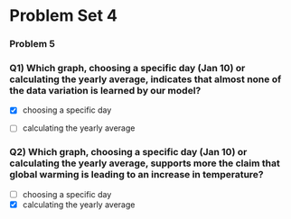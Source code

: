 # Problem Set 4
### Problem 5

### Q1) Which graph, choosing a specific day (Jan 10) or calculating the yearly average, indicates that almost none of the data variation is learned by our model?

- [x] choosing a specific day
- [ ] calculating the yearly average


### Q2) Which graph, choosing a specific day (Jan 10) or calculating the yearly average, supports more the claim that global warming is leading to an increase in temperature?

- [ ] choosing a specific day
- [x] calculating the yearly average